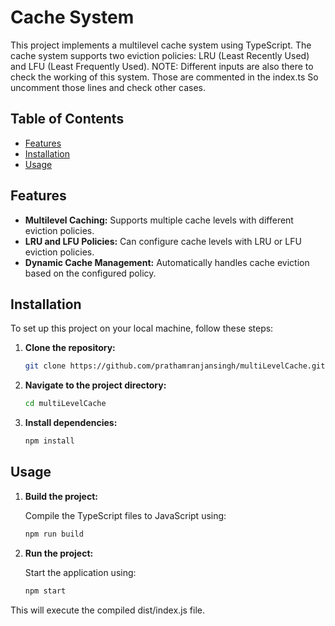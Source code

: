 # Cache System

This project implements a multilevel cache system using TypeScript. The cache system supports two eviction policies: LRU (Least Recently Used) and LFU (Least Frequently Used).
NOTE: Different inputs are also there to check the working of this system. Those are commented in the index.ts So uncomment those lines and check other cases.

## Table of Contents

- [Features](#features)
- [Installation](#installation)
- [Usage](#usage)

## Features

- **Multilevel Caching:** Supports multiple cache levels with different eviction policies.
- **LRU and LFU Policies:** Can configure cache levels with LRU or LFU eviction policies.
- **Dynamic Cache Management:** Automatically handles cache eviction based on the configured policy.

## Installation

To set up this project on your local machine, follow these steps:

1. **Clone the repository:**

   ```bash
   git clone https://github.com/prathamranjansingh/multiLevelCache.git
   ```

2. **Navigate to the project directory:**

   ```bash
   cd multiLevelCache
   ```

3. **Install dependencies:**

   ```bash
   npm install
   ```

## Usage

1. **Build the project:**

   Compile the TypeScript files to JavaScript using:

   ```bash
   npm run build
   ```

2. **Run the project:**

   Start the application using:

   ```bash
   npm start
   ```

This will execute the compiled dist/index.js file.
